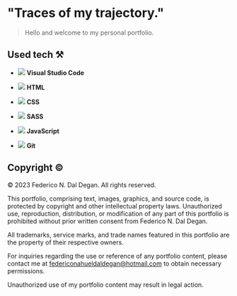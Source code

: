 # "Traces of my trajectory."
> Hello and welcome to my personal portfolio.

## Used tech ⚒️
- ![](https://cdn1.iconfinder.com/data/icons/unicons-line-vol-6/24/visual-studio-20.png) **Visual Studio Code**

- ![](https://cdn1.iconfinder.com/data/icons/logotypes/32/badge-html-5-20.png) **HTML**

- ![](https://cdn1.iconfinder.com/data/icons/logotypes/32/badge-css-3-20.png) **CSS**

- ![](https://cdn4.iconfinder.com/data/icons/logos-and-brands/512/288_Sass_logo-20.png) **SASS**

- ![](https://cdn4.iconfinder.com/data/icons/logos-and-brands/512/187_Js_logo_logos-20.png) **JavaScript**

- ![](https://cdn3.iconfinder.com/data/icons/social-media-2169/24/social_media_social_media_logo_git-20.png) **Git**

## Copyright ©️

© 2023 Federico N. Dal Degan. All rights reserved.

This portfolio, comprising text, images, graphics, and source code, is protected by copyright and other intellectual property laws. Unauthorized use, reproduction, distribution, or modification of any part of this portfolio is prohibited without prior written consent from Federico N. Dal Degan.

All trademarks, service marks, and trade names featured in this portfolio are the property of their respective owners.

For inquiries regarding the use or reference of any portfolio content, please contact me at federiconahueldaldegan@hotmail.com to obtain necessary permissions.

Unauthorized use of my portfolio content may result in legal action.